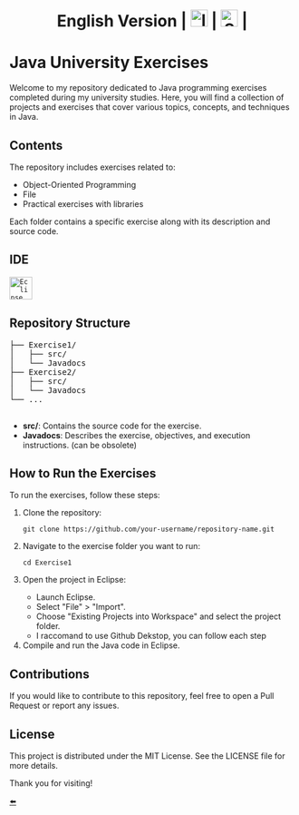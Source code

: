  <div align="center"> 
  
# English Version  | <a href="./"><img src="https://www.pikpng.com/pngl/m/85-850967_welcome-in-saint-brieuc-bay-clipart.png" alt="Italy" height="30" width="30"></a> | <a href="./README/README_Spain.md"><img src="https://www.pikpng.com/pngl/m/243-2437383_spanish-flag-01-map-of-spain-spanish-flag.png" alt="Spain" height="30" width="30"></a> |

</div>
 <h1>Java University Exercises</h1>
    <p>Welcome to my repository dedicated to Java programming exercises completed during my university studies. Here, you will find a collection of projects and exercises that cover various topics, concepts, and techniques in Java.</p>
    <h2>Contents</h2>
    <p>The repository includes exercises related to:</p>
    <ul>
        <li>Object-Oriented Programming</li>
        <li>File</li>
        <li>Practical exercises with libraries</li>
    </ul>
    <p>Each folder contains a specific exercise along with its description and source code.<p>
    <h2>IDE</h2>
    <code><img alt="Eclipse" width="40px" src="https://cdn.freebiesupply.com/logos/large/2x/eclipse-11-logo-png-transparent.png"/></code>
    <h2>Repository Structure</h2>
<pre>
├── Exercise1/
│   ├── src/
│   └── Javadocs
├── Exercise2/
│   ├── src/
│   └── Javadocs
└── ...
    </pre>
    <ul>
        <li><strong>src/</strong>: Contains the source code for the exercise.</li>
        <li><strong>Javadocs</strong>: Describes the exercise, objectives, and execution instructions.
        (can be obsolete)</li>
    </ul>
    <h2>How to Run the Exercises</h2>
    <p>To run the exercises, follow these steps:</p>
    <ol>
        <li>Clone the repository:</li>
        <pre><code>git clone https://github.com/your-username/repository-name.git</code></pre>
        <li>Navigate to the exercise folder you want to run:</li>
        <pre><code>cd Exercise1</code></pre>
        <li>Open the project in Eclipse:</li>
        <ul>
            <li>Launch Eclipse.</li>
            <li>Select "File" &gt; "Import".</li>
            <li>Choose "Existing Projects into Workspace" and select the project folder.</li>
          <li>I raccomand to use Github Dekstop, you can follow each step</li>
        </ul>
        <li>Compile and run the Java code in Eclipse.</li>
    </ol>
    <h2>Contributions</h2>
    <p>If you would like to contribute to this repository, feel free to open a Pull Request or report any issues.</p>
    <h2>License</h2>
    <p>This project is distributed under the MIT License. See the LICENSE file for more details.</p>
    <p>Thank you for visiting!</p>
    <a href="../" >⬅️</a>

